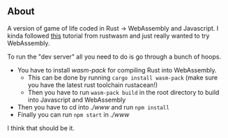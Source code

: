 ## About

A version of game of life coded in Rust -> WebAssembly and Javascript. I kinda
followed [this](https://rustwasm.github.io/book/introduction.html) tutorial
from rustwasm and just really wanted to try WebAssembly.

To run the "dev server" all you need to do is go through a bunch of hoops.

- You have to install _wasm-pack_ for compiling Rust into WebAssembly.
  - This can be done by running `cargo install wasm-pack` (make sure you have
  the latest rust toolchain rustacean!)
  - Then you have to run `wasm-pack build` in the root directory to build
  into Javascript and WebAssembly
- Then you have to cd into _./www_ and run `npm install`
- Finally you can run `npm start` in _./www_
  
I think that should be it.
